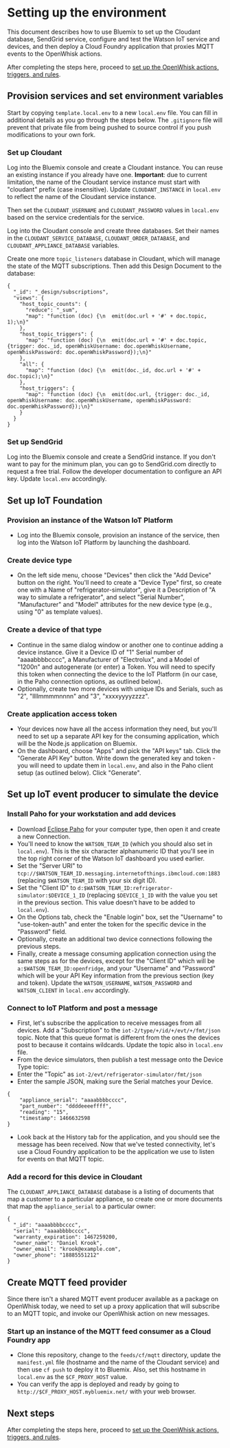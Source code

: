 # Setting up the environment
This document describes how to use Bluemix to set up the Cloudant database, SendGrid service, configure and test the Watson IoT service and devices, and then deploy a Cloud Foundry application that proxies MQTT events to the OpenWhisk actions.

After completing the steps here, proceed to [set up the OpenWhisk actions, triggers, and rules](OPENWHISK.md).

## Provision services and set environment variables
Start by copying `template.local.env` to a new `local.env` file. You can fill in additional details as you go through the steps below. The `.gitignore` file will prevent that private file from being pushed to source control if you push modifications to your own fork.

### Set up Cloudant
Log into the Bluemix console and create a Cloudant instance. You can reuse an existing instance if you already have one. **Important**: due to current limitation, the name of the Cloudant service instance must start with "cloudant" prefix (case insensitive). Update `CLOUDANT_INSTANCE` in `local.env` to reflect the name of the Cloudant service instance.

Then set the `CLOUDANT_USERNAME` and `CLOUDANT_PASSWORD` values in `local.env` based on the service credentials for the service.

Log into the Cloudant console and create three databases. Set their names in the `CLOUDANT_SERVICE_DATABASE`, `CLOUDANT_ORDER_DATABASE`, and `CLOUDANT_APPLIANCE_DATABASE` variables.

Create one more `topic_listeners` database in Cloudant, which will manage the state of the MQTT subscriptions. Then add this Design Document to the database:

```
{
  "_id": "_design/subscriptions",
  "views": {
    "host_topic_counts": {
      "reduce": "_sum",
      "map": "function (doc) {\n  emit(doc.url + '#' + doc.topic, 1);\n}"
    },
    "host_topic_triggers": {
      "map": "function (doc) {\n  emit(doc.url + '#' + doc.topic, {trigger: doc._id, openWhiskUsername: doc.openWhiskUsername, openWhiskPassword: doc.openWhiskPassword});\n}"
    },
    "all": {
      "map": "function (doc) {\n  emit(doc._id, doc.url + '#' + doc.topic);\n}"
    },
    "host_triggers": {
      "map": "function (doc) {\n  emit(doc.url, {trigger: doc._id, openWhiskUsername: doc.openWhiskUsername, openWhiskPassword: doc.openWhiskPassword});\n}"
    }
  }
}
```

### Set up SendGrid
Log into the Bluemix console and create a SendGrid instance. If you don't want to pay for the minimum plan, you can go to SendGrid.com directly to request a free trial. Follow the developer documentation to configure an API key. Update `local.env` accordingly.

## Set up IoT Foundation

### Provision an instance of the Watson IoT Platform
* Log into the Bluemix console, provision an instance of the service, then log into the Watson IoT Platform by launching the dashboard.

### Create device type
* On the left side menu, choose "Devices" then click the "Add Device" button on the right. You'll need to create a "Device Type" first, so create one with a Name of "refrigerator-simulator", give it a Description of "A way to simulate a refrigerator", and select "Serial Number", "Manufacturer" and "Model" attributes for the new device type (e.g., using "0" as template values).

### Create a device of that type
* Continue in the same dialog window or another one to continue adding a device instance. Give it a Device ID of "1" Serial number of "aaaabbbbcccc", a Manufacturer of "Electrolux", and a Model of "1200n" and autogenerate (or enter) a Token. You will need to specify this token when connecting the device to the IoT Platform (in our case, in the Paho connection options, as outlined below).
* Optionally, create two more devices with unique IDs and Serials, such as "2", "llllmmmmnnnn" and "3", "xxxxyyyyzzzz".

### Create application access token
* Your devices now have all the access information they need, but you'll need to set up a separate API key for the consuming application, which will be the Node.js application on Bluemix.
* On the dashboard, choose "Apps" and pick the "API keys" tab. Click the "Generate API Key" button. Write down the generated key and token - you will need to update them in `local.env`, and also in the Paho client setup (as outlined below). Click "Generate".

## Set up IoT event producer to simulate the device

### Install Paho for your workstation and add devices
* Download [Eclipse Paho](http://www.eclipse.org/paho/clients/tool/) for your computer type, then open it and create a new Connection.
* You'll need to know the `WATSON_TEAM_ID` (which you should also set in `local.env`). This is the six character alphanumeric ID that you'll see in the top right corner of the Watson IoT dashboard you used earlier.
* Set the "Server URI" to `tcp://$WATSON_TEAM_ID.messaging.internetofthings.ibmcloud.com:1883` (replacing `$WATSON_TEAM_ID` with your six digit ID).
* Set the "Client ID" to `d:$WATSON_TEAM_ID:refrigerator-simulator:$DEVICE_1_ID` (replacing `$DEVICE_1_ID` with the value you set in the previous section. This value doesn't have to be added to `local.env`).
* On the Options tab, check the "Enable login" box, set the "Username" to "use-token-auth" and enter the token for the specific device in the "Password" field.
* Optionally, create an additional two device connections following the previous steps.
* Finally, create a message consuming application connection using the same steps as for the devices, except for the "Client ID" which will be `a:$WATSON_TEAM_ID:openfridge`, and your "Username" and "Password" which will be your API Key information from the previous section (key and token). Update the `WATSON_USERNAME`, `WATSON_PASSWORD` and `WATSON_CLIENT` in `local.env` accordingly.

### Connect to IoT Platform and post a message
* First, let's subscribe the application to receive messages from all devices. Add a "Subscription" to the `iot-2/type/+/id/+/evt/+/fmt/json` topic. Note that this queue format is different from the ones the devices post to because it contains wildcards. Update the topic also in `local.env` file.
* From the device simulators, then publish a test message onto the Device Type topic:
* Enter the "Topic" as `iot-2/evt/refrigerator-simulator/fmt/json`
* Enter the sample JSON, making sure the Serial matches your Device.
```
{
    "appliance_serial": "aaaabbbbcccc",
    "part_number": "ddddeeeeffff",
    "reading": "15",
    "timestamp": 1466632598
}
```
* Look back at the History tab for the application, and you should see the message has been received. Now that we've tested connectivity, let's use a Cloud Foundry application to be the application we use to listen for events on that MQTT topic.

### Add a record for this device in Cloudant
The `CLOUDANT_APPLIANCE_DATABASE` database is a listing of documents that map a customer to a particular appliance, so create one or more documents that map the `appliance_serial` to a particular owner:

```
{
  "_id": "aaaabbbbcccc",
  "serial": "aaaabbbbcccc",
  "warranty_expiration": 1467259200,
  "owner_name": "Daniel Krook",
  "owner_email": "krook@example.com",
  "owner_phone": "18885551212"
}
```

## Create MQTT feed provider
Since there isn't a shared MQTT event producer available as a package on OpenWhisk today, we need to set up a proxy application that will subscribe to an MQTT topic, and invoke our OpenWhisk action on new messages.

### Start up an instance of the MQTT feed consumer as a Cloud Foundry app
* Clone this repository, change to the `feeds/cf/mqtt` directory, update the `manifest.yml` file (hostname and the name of the Cloudant service) and then use `cf push` to deploy it to Bluemix. Also, set this hostname in `local.env` as the `$CF_PROXY_HOST` value.
* You can verify the app is deployed and ready by going to `http://$CF_PROXY_HOST.mybluemix.net/` with your web browser.

## Next steps
After completing the steps here, proceed to [set up the OpenWhisk actions, triggers, and rules](OPENWHISK.md).
